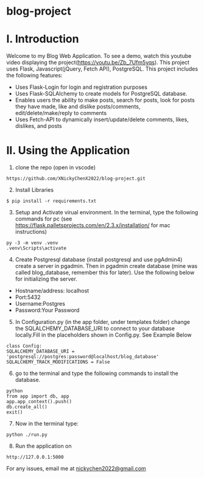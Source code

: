 # blog-project
# I. Introduction
Welcome to my Blog Web Application.
To see a demo, watch this youtube video displaying the project(https://youtu.be/Zb_7Ufm5yqs).
This project uses Flask, Javascript(jQuery, Fetch API), PostgreSQL.
This project includes the following features:
  * Uses Flask-Login for login and registration purposes
  * Uses Flask-SQLAlchemy to create models for PostgreSQL database.
  * Enables users the ability to make posts, search for posts, look for posts they have made, like and dislike posts/comments, edit/delete/make/reply to comments
  * Uses Fetch-API to dynamically insert/update/delete comments, likes, dislikes, and posts
# II. Using the Application
1. clone the repo (open in vscode)
```
https://github.com/XNickyChenX2022/blog-project.git
```
2. Install Libraries
```
$ pip install -r requirements.txt
```
3. Setup and Activate virual environment. In the terminal, type the following commands for pc (see https://flask.palletsprojects.com/en/2.3.x/installation/ for mac instructions)
```
py -3 -m venv .venv
.venv\Scripts\activate
```
4. Create Postgresql database (install postgresql and use pgAdmin4) 
create a server in pgadmin. Then in pgadmin create database (mine was called blog_database, remember this for later). Use the following below for initializing the server.
* Hostname/address: localhost
* Port:5432
* Username:Postgres
* Password:Your Password
5. In Configuration.py (in the app folder, under templates folder) change the SQLALCHEMY_DATABASE_URI to connect to your database locally.Fill in the placeholders shown in Config.py. See Example Below
```
class Config:
SQLALCHEMY_DATABASE_URI = 'postgresql://postgres:password@localhost/blog_database'
SQLALCHEMY_TRACK_MODIFICATIONS = False
```

6. go to the terminal and type the following commands to install the database.
```
python
from app import db, app
app.app_context().push()
db.create_all()
exit()
```
7. Now in the terminal type:
```
python ./run.py
```
8. Run the application on
```
http://127.0.0.1:5000
```
For any issues, email me at nickychen2022@gmail.com
